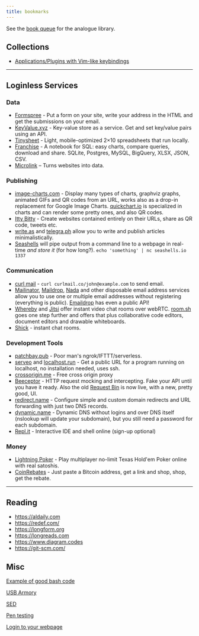 ```yaml
---
title: bookmarks
---
```


See the [book queue](/pages/bookqueue) for the analogue library.

## Collections

* [Applications/Plugins with Vim-like keybindings](https://vim.reversed.top/)


---

## Loginless Services

### Data
* [Formspree](https://formspree.io/) - Put a form on your site, write your address in the HTML and get the submissions on your email.
* [KeyValue.xyz](https://keyvalue.xyz/) - Key-value store as a service. Get and set key/value pairs using an API.
* [Tinysheet](https://tinysheet.com/) - Light, mobile-optimized 2×10 spreadsheets that run locally.
* [Franchise](https://franchise.cloud/) - A notebook for SQL: easy charts, compare queries, download and share. SQLite, Postgres, MySQL, BigQuery, XLSX, JSON, CSV.
* [Microlink](https://microlink.io) – Turns websites into data.

### Publishing
* [image-charts.com](https://www.image-charts.com/) - Display many types of charts, graphviz graphs, animated GIFs and QR codes from an URL, works also as a drop-in replacement for Google Image Charts. [quickchart.io](https://quickchart.io/) is specialized in charts and can render some pretty ones, and also QR codes.
* [Itty Bitty](https://about.bitty.site) - Create websites contained entirely on their URLs, share as QR code, tweets etc.
* [write.as](https://write.as/) and [telegra.ph](https://telegra.ph/) allow you to write and publish articles minimalistically.
* [Seashells](https://seashells.io/) will pipe output from a command line to a webpage in real-time _and store it_ (for how long?). `echo 'something' | nc seashells.io 1337`

### Communication
* [curl mail](https://curlmail.co/) - `curl curlmail.co/john@example.com` to send email.
* [Mailinator](https://www.mailinator.com/), [Maildrop](https://maildrop.cc/), [Nada](https://getnada.com/) and other disposable email address services allow you to use one or multiple email addresses without registering (everything is public). [Emaildrop](https://www.emaildrop.io/v1) has even a public API!
* [Whereby](https://whereby.com/) and [Jitsi](https://meet.jit.si/) offer instant video chat rooms over webRTC. [room.sh](https://room.sh/) goes one step further and offers that plus collaborative code editors, document editors and drawable whiteboards.
* [Shick](https://shick.me) - instant chat rooms.

### Development Tools
* [patchbay.pub](https://patchbay.pub/) - Poor man's ngrok/IFTTT/serverless.
* [serveo](http://serveo.net/) and [localhost.run](http://localhost.run/) - Get a public URL for a program running on localhost, no installation needed, uses ssh.
* [crossorigin.me](https://corsproxy.github.io/) - Free cross origin proxy
* [Beeceptor](https://beeceptor.com/) - HTTP request mocking and intercepting. Fake your API until you have it ready. Also the old [Request Bin](https://requestbin.com/) is now live, with a new, pretty good, UI.
* [redirect.name](https://redirect.name/) - Configure simple and custom domain redirects and URL forwarding with just two DNS records.
* [dynamic.name](https://dynamic.name/) - Dynamic DNS without logins and over DNS itself (nslookup will update your subdomain), but you still need a password for each subdomain.
* [Repl.it](https://repl.it/) - Interactive IDE and shell online (sign-up optional)

### Money
* [Lightning Poker](https://lightning-poker.com) - Play multiplayer no-limit Texas Hold'em Poker online with real satoshis.
* [CoinRebates](https://www.coinrebates.com) - Just paste a Bitcoin address, get a link and shop, shop, get the rebate.

---

## Reading
* <https://aldaily.com>
* <https://redef.com/>
* <https://longform.org>
* <https://longreads.com>
* <https://www.diagram.codes>
* <https://git-scm.com/>


## Misc

[Example of good bash code](https://github.com/kisslinux/kiss/blob/master/kiss)

[USB Armory](https://inversepath.com/usbarmory.html#usbarmory_coin_3-tab)

[SED](http://anaturb.net/sed.htm)

[Pen testing](https://m0chan.github.io/2019/07/30/Windows-Notes-and-Cheatsheet.html)

[Login to your webpage](https://github.com/pastapojken/JSONlogin)
